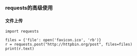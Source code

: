 ### requests的高级使用

#### 文件上传


```
import requests

files = {'file': open('favicon.ico', 'rb')}
r = requests.post("http://httpbin.org/post", files=files)
print(r.text)
```




